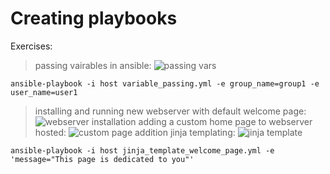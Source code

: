 # Creating playbooks

Exercises:
> passing vairables in ansible: ![passing vars](variable_passing.yml)
```
ansible-playbook -i host variable_passing.yml -e group_name=group1 -e user_name=user1
```
> installing and running new webserver with default welcome page: ![webserver installation](installing_webserver.yml)
> adding a custom home page to webserver hosted: ![custom page addition](custom_page_webserver.yml)
> jinja templating: ![jinja template](jinja_template_welcome_page.yml)

```
ansible-playbook -i host jinja_template_welcome_page.yml -e 'message="This page is dedicated to you"'
```